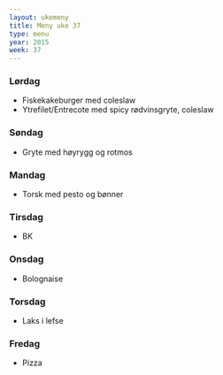 ```yaml
---
layout: ukemeny
title: Meny uke 37
type: menu
year: 2015
week: 37
---
```


### Lørdag

- Fiskekakeburger med coleslaw
- Ytrefilet/Entrecote med spicy rødvinsgryte, coleslaw

### Søndag

- Gryte med høyrygg og rotmos

### Mandag

- Torsk med pesto og bønner

### Tirsdag

- BK

### Onsdag

- Bolognaise

### Torsdag

- Laks i lefse

### Fredag

- Pizza
